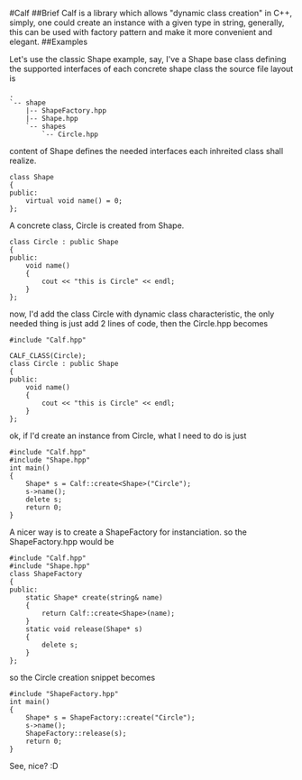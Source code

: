 #Calf
##Brief
Calf is a library which allows "dynamic class creation" in C++, simply, one could create an instance with a given type in string, generally, this can be used with factory pattern and make it more convenient and elegant.
##Examples

Let's use the classic Shape example, say, I've a Shape base class defining the supported interfaces of each concrete shape class
the source file layout is
```
.
`-- shape
    |-- ShapeFactory.hpp
    |-- Shape.hpp
    `-- shapes
        `-- Circle.hpp
```
content of Shape defines the needed interfaces each inhreited class shall realize.
```
class Shape
{
public:
    virtual void name() = 0;
};
```
A concrete class, Circle is created from Shape.
```
class Circle : public Shape
{
public:
    void name()
    {
        cout << "this is Circle" << endl;
    }
};
```
now, I'd add the class Circle with dynamic class characteristic, the only needed thing is just add 2 lines of code, then the Circle.hpp becomes
```
#include "Calf.hpp"

CALF_CLASS(Circle);
class Circle : public Shape
{
public:
    void name()
    {
        cout << "this is Circle" << endl;
    }
};
```
ok, if I'd create an instance from Circle, what I need to do is just
```
#include "Calf.hpp"
#include "Shape.hpp"
int main()
{
    Shape* s = Calf::create<Shape>("Circle");
    s->name();
    delete s;
    return 0;
}

```
A nicer way is to create a ShapeFactory for instanciation. so the ShapeFactory.hpp would be
```
#include "Calf.hpp"
#include "Shape.hpp"
class ShapeFactory
{
public:
    static Shape* create(string& name)
    {
        return Calf::create<Shape>(name);
    }
    static void release(Shape* s)
    {
        delete s;
    }
};
```
so the Circle creation snippet becomes
```
#include "ShapeFactory.hpp"
int main()
{
    Shape* s = ShapeFactory::create("Circle");
    s->name();
    ShapeFactory::release(s);
    return 0;
}
```
See, nice? :D
